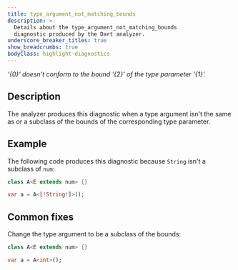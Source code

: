 ```yaml
---
title: type_argument_not_matching_bounds
description: >-
  Details about the type_argument_not_matching_bounds
  diagnostic produced by the Dart analyzer.
underscore_breaker_titles: true
show_breadcrumbs: true
bodyClass: highlight-diagnostics
---
```


_'{0}' doesn't conform to the bound '{2}' of the type parameter '{1}'._

## Description

The analyzer produces this diagnostic when a type argument isn't the same
as or a subclass of the bounds of the corresponding type parameter.

## Example

The following code produces this diagnostic because `String` isn't a
subclass of `num`:

```dart
class A<E extends num> {}

var a = A<[!String!]>();
```

## Common fixes

Change the type argument to be a subclass of the bounds:

```dart
class A<E extends num> {}

var a = A<int>();
```

